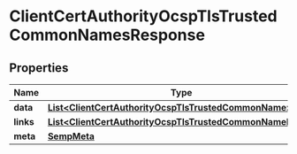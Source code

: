 

# ClientCertAuthorityOcspTlsTrustedCommonNamesResponse


## Properties

| Name | Type | Description | Notes |
|------------ | ------------- | ------------- | -------------|
|**data** | [**List&lt;ClientCertAuthorityOcspTlsTrustedCommonName&gt;**](ClientCertAuthorityOcspTlsTrustedCommonName.md) |  |  [optional] |
|**links** | [**List&lt;ClientCertAuthorityOcspTlsTrustedCommonNameLinks&gt;**](ClientCertAuthorityOcspTlsTrustedCommonNameLinks.md) |  |  [optional] |
|**meta** | [**SempMeta**](SempMeta.md) |  |  |



